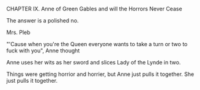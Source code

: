 CHAPTER IX. Anne of Green Gables and will the Horrors Never Cease

The answer is a polished no.

Mrs. Pleb



"'Cause when you're the Queen everyone wants to take a turn or two to fuck with you", Anne thought

Anne uses her wits as her sword and slices Lady of the Lynde in two.




Things were getting horrior and horrier, but Anne just pulls it together. She just pulls it together.
